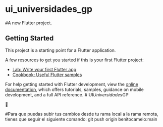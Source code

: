 # ui_universidades_gp

#A new Flutter project.

## Getting Started

This project is a starting point for a Flutter application.

A few resources to get you started if this is your first Flutter project:

- [Lab: Write your first Flutter app](https://docs.flutter.dev/get-started/codelab)
- [Cookbook: Useful Flutter samples](https://docs.flutter.dev/cookbook)

For help getting started with Flutter development, view the
[online documentation](https://docs.flutter.dev/), which offers tutorials,
samples, guidance on mobile development, and a full API reference.
#   U I _ U n i v e r s i d a d e s _ G P 
 
 

🌅

#Para que puedas subir tus cambios desde tu rama local a la rama remota, tienes que seguir el siguiente comando:
 git push origin benitocamelo:main
